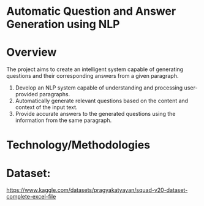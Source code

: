 # Automatic Question and Answer Generation using NLP

# Overview
The project aims to create an intelligent system capable of generating questions and their corresponding answers from a given paragraph. 
1.	Develop an NLP system capable of understanding and processing user-provided paragraphs.
2.	Automatically generate relevant questions based on the content and context of the input text.
3.	Provide accurate answers to the generated questions using the information from the same paragraph.

# Technology/Methodologies
# Dataset:
https://www.kaggle.com/datasets/pragyakatyayan/squad-v20-dataset-complete-excel-file
